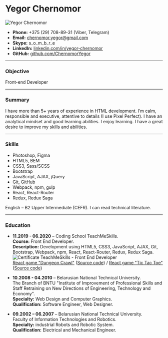 # Yegor Chernomor

![Yegor Chernomor](https://avatars2.githubusercontent.com/u/58956828?s=150&u=e39d72ef46b560e5077f2cc7c785c4b3c7996ede&v=4)

* __Phone:__ +375 (29) 708-89-31 (Viber, Telegram)
* __Email:__ chernomor.yegor@gmail.com
* __Skype:__ s_o_m_b_r_e
* __LinkedIn:__ [linkedin.com/in/yegor-chernomor](https://linkedin.com/in/yegor-chernomor)
* __GitHub:__ [github.com/ChernomorYegor](https://github.com/ChernomorYegor)

___
### Objective

Front-end Developer

___
### Summary

I have more than 5+ years of experience in HTML development. 
I’m calm, responsible and executive, attentive to details (I use Pixel Perfect). I have an analytical mindset and good learning abilities. I enjoy learning. I have a great desire to improve my skills and abilities.

___
### Skills

* Photoshop, Figma
* HTML5, BEM
* CSS3, Sass/SCSS
* Bootstrap
* JavaScript, AJAX, jQuery
* Git, GitHub
* Webpack, npm, gulp
* React, React-Router
* Redux, Redux Saga

English – B2 Upper Intermediate (CEFR). I can read technical literature.

___
### Education

* __11.2019 - 06.2020__ – Coding School TeachMeSkills.  
__Course:__ Front End Developer.  
__Description:__ Development using HTML5, CSS3, JavaScript, AJAX, Git, Bootstrap, Webpack, npm, React, React-Router, Redux, Redux Saga.  
![Certificate TeachMeSkills - Front End Developer](https://media-exp1.licdn.com/dms/image/C4D2DAQG7xJ4qNS_U-w/profile-treasury-image-shrink_800_800/0/1597479377694?e=1626634800&v=beta&t=8cy4xUNkRtK0K5ECKcQ1Hykq4AQ2AEJESsC4DgsBdEE)  
[React game "Dungeon Crawl"](https://chernomoryegor.github.io/react-dungeon-crawl/) ([Source code](https://github.com/ChernomorYegor/react-dungeon-crawl)) / [React game "Tic Tac Toe"](https://chernomoryegor.github.io/react-tic-tac-toe/) ([Source code](https://github.com/ChernomorYegor/react-tic-tac-toe))  

* __10.2008 - 04.2010__ – Belarusian National Technical University.  
The Branch of BNTU "Institute of Improvement of Professional Skills and Staff Retraining on New Directions of Engineering, Technology and Economy".  
__Specialty:__ Web Design and Computer Graphics.  
__Qualification:__ Software Engineer, Web Designer.

* __09.2002 – 06.2007__ – Belarusian National Technical University.  
Faculty of Information Technologies and Robotics.  
__Specialty:__ industrial Robots and Robotic System.  
__Qualification:__ Electrical and Mechanical Engineer.